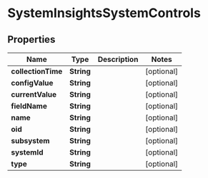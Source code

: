 

# SystemInsightsSystemControls


## Properties

| Name | Type | Description | Notes |
|------------ | ------------- | ------------- | -------------|
|**collectionTime** | **String** |  |  [optional] |
|**configValue** | **String** |  |  [optional] |
|**currentValue** | **String** |  |  [optional] |
|**fieldName** | **String** |  |  [optional] |
|**name** | **String** |  |  [optional] |
|**oid** | **String** |  |  [optional] |
|**subsystem** | **String** |  |  [optional] |
|**systemId** | **String** |  |  [optional] |
|**type** | **String** |  |  [optional] |



